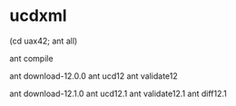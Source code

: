 # ucdxml

(cd uax42; ant all)

ant compile

ant download-12.0.0
ant ucd12
ant validate12

ant download-12.1.0
ant ucd12.1
ant validate12.1
ant diff12.1

